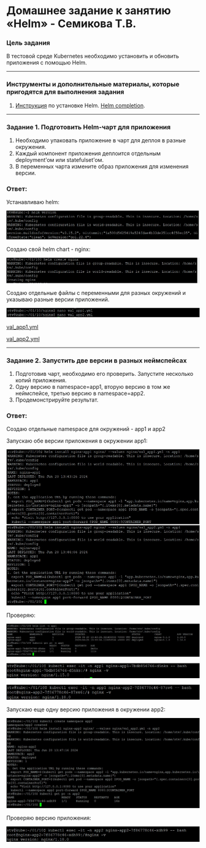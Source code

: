 # Домашнее задание к занятию «Helm» - Семикова Т.В.

### Цель задания

В тестовой среде Kubernetes необходимо установить и обновить приложения с помощью Helm.

------

### Инструменты и дополнительные материалы, которые пригодятся для выполнения задания

1. [Инструкция](https://helm.sh/docs/intro/install/) по установке Helm. [Helm completion](https://helm.sh/docs/helm/helm_completion/).

------

### Задание 1. Подготовить Helm-чарт для приложения

1. Необходимо упаковать приложение в чарт для деплоя в разные окружения.
2. Каждый компонент приложения деплоится отдельным deployment’ом или statefulset’ом.
3. В переменных чарта измените образ приложения для изменения версии.

### Ответ:
Устанавливаю helm:

![ad](https://github.com/SemikovaTV/hw_k8s/blob/main/img2/15.jpg)

Создаю свой helm chart - nginx:

![ad](https://github.com/SemikovaTV/hw_k8s/blob/main/img2/16.jpg)

Cоздаю отдельные файлы с переменными для разных окружений и указываю разные версии приложений.

![ad](https://github.com/SemikovaTV/hw_k8s/blob/main/img2/17.jpg)

[val_app1.yml](https://github.com/SemikovaTV/hw_k8s/blob/main/10/nginx/val_app1.yml)

[val_app2.yml](https://github.com/SemikovaTV/hw_k8s/blob/main/10/nginx/val_app2.yml)

------
### Задание 2. Запустить две версии в разных неймспейсах

1. Подготовив чарт, необходимо его проверить. Запуститe несколько копий приложения.
2. Одну версию в namespace=app1, вторую версию в том же неймспейсе, третью версию в namespace=app2.
3. Продемонстрируйте результат.

### Ответ:
Создаю отдельные namespace для окружений - app1 и app2

Запускаю обе версии приложения в окружении app1:

![ad](https://github.com/SemikovaTV/hw_k8s/blob/main/img2/18.jpg)
![ad](https://github.com/SemikovaTV/hw_k8s/blob/main/img2/19.jpg)

Проверяю:

![ad](https://github.com/SemikovaTV/hw_k8s/blob/main/img2/20.jpg)

![ad](https://github.com/SemikovaTV/hw_k8s/blob/main/img2/22.jpg)

![ad](https://github.com/SemikovaTV/hw_k8s/blob/main/img2/23.jpg)

Запускаю еще одну версию приложения в окружении app2:

![ad](https://github.com/SemikovaTV/hw_k8s/blob/main/img2/21.jpg)

Проверяю версию приложения:

![ad](https://github.com/SemikovaTV/hw_k8s/blob/main/img2/24.jpg)
